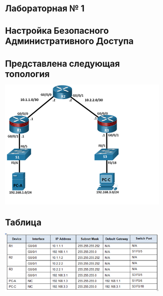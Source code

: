 #                Лабораторная № 1 
# Настройка Безопасного Административного Доступа
# Представлена следующая топология
![](topology.png)
# Таблица
![](table.png)
   
